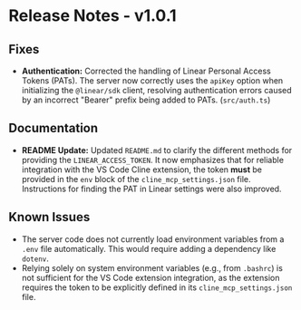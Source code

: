 # Release Notes - v1.0.1

## Fixes

*   **Authentication:** Corrected the handling of Linear Personal Access Tokens (PATs). The server now correctly uses the `apiKey` option when initializing the `@linear/sdk` client, resolving authentication errors caused by an incorrect "Bearer" prefix being added to PATs. (`src/auth.ts`)

## Documentation

*   **README Update:** Updated `README.md` to clarify the different methods for providing the `LINEAR_ACCESS_TOKEN`. It now emphasizes that for reliable integration with the VS Code Cline extension, the token **must** be provided in the `env` block of the `cline_mcp_settings.json` file. Instructions for finding the PAT in Linear settings were also improved.

## Known Issues

*   The server code does not currently load environment variables from a `.env` file automatically. This would require adding a dependency like `dotenv`.
*   Relying solely on system environment variables (e.g., from `.bashrc`) is not sufficient for the VS Code extension integration, as the extension requires the token to be explicitly defined in its `cline_mcp_settings.json` file.
